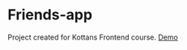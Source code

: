 # Friends-app

Project created for Kottans Frontend course.
[Demo](https://hannasyn.github.io/Friends_app/)

